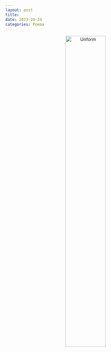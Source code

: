 ```yaml
---
layout: post
title: 
date: 2023-10-24
categories: Poema
---
```


<p align="center">
<img src="{{ site.baseurl }}/images/.png" height="50%" width="50%" alt="Unform" />
</p>

